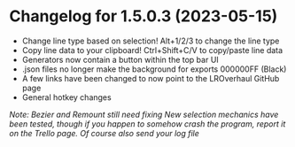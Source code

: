 # Changelog for 1.5.0.3 (2023-05-15)

* Change line type based on selection! Alt+1/2/3 to change the line type
* Copy line data to your clipboard! Ctrl+Shift+C/V to copy/paste line data
* Generators now contain a button within the top bar UI
* .json files no longer make the background for exports 000000FF (Black)
* A few links have been changed to now point to the LROverhaul GitHub page
* General hotkey changes

*Note: Bezier and Remount still need fixing*
*New selection mechanics have been tested, though if you happen to somehow crash the program, report it on the Trello page. Of course also send your log file*
